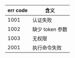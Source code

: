 err code  | 含义
------------- | -------------
1001    | 认证失败
1002    | 缺少 token 参数
1003    | 无权限
2001    | 执行命令失败
